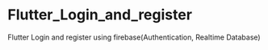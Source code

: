 # Flutter_Login_and_register
 Flutter Login and register using firebase(Authentication, Realtime Database)
